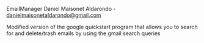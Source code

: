 EmailManager
Daniel Maisonet Aldarondo - danielmaisonetaldarondo@gmail.com

Modified version of the google quickstart program that allows you to search for and delete/trash emails by using the gmail search queries
